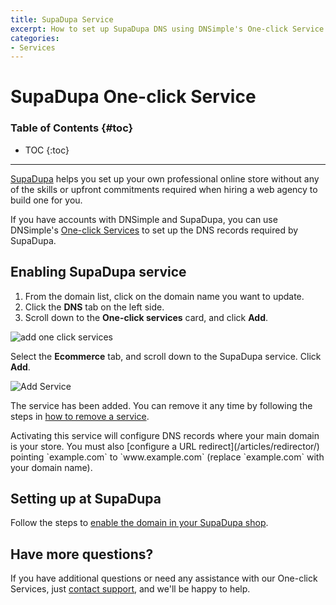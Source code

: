 ```yaml
---
title: SupaDupa Service
excerpt: How to set up SupaDupa DNS using DNSimple's One-click Service.
categories:
- Services
---
```


# SupaDupa One-click Service

### Table of Contents {#toc}

* TOC
{:toc}

---

[SupaDupa](http://supadupa.me) helps you set up your own professional online store without any of the skills or upfront commitments required when hiring a web agency to build one for you.

If you have accounts with DNSimple and SupaDupa, you can use DNSimple's [One-click Services](/categories/services/) to set up the DNS records required by SupaDupa.

## Enabling SupaDupa service

1. From the domain list, click on the domain name you want to update.
1. Click the **DNS** tab on the left side.
1. Scroll down to the **One-click services** card, and click **Add**.

![add one click services](/files/one-click-services.png)

Select the **Ecommerce** tab, and scroll down to the SupaDupa service. Click **Add**.

![Add Service](/files/services-supadupa.png)

The service has been added. You can remove it any time by following the steps in [how to remove a service](/articles/services/#removing-services).

<info>
Activating this service will configure DNS records where your main domain is your store. You must also [configure a URL redirect](/articles/redirector/) pointing `example.com` to `www.example.com` (replace `example.com` with your domain name).
</info>

## Setting up at SupaDupa

Follow the steps to [enable the domain in your SupaDupa shop](https://support.supadupa.me/en/articles/29502-other-domain-registrar).

## Have more questions?

If you have additional questions or need any assistance with our One-click Services, just [contact support](https://dnsimple.com/feedback), and we'll be happy to help.
